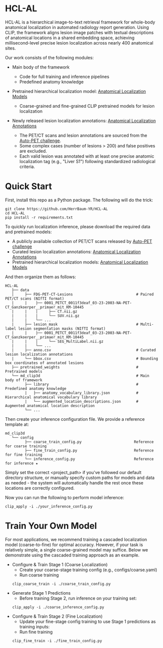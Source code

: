 # HCL-AL
HCL-AL is a hierarchical image-to-text retrieval framework for whole-body anatomical localization in automated radiology report generation. Using CLIP, the framework aligns lesion image patches with textual descriptions of anatomical locations in a shared embedding space, achieving millisecond-level precise lesion localization across nearly 400 anatomical sites.

<!-- ![Workflow of HCL-AL](docs/workflow.jpg) -->

Our work consists of the following modules:
- Main body of the framework
   - Code for full training and inference pipelines
   - Predefined anatomy knowledge

- Pretrained hierarchical localization model: [Anatomical Localization Models](https://github.com/HerrBaum-YR/HCL-AL/releases/tag/v1.0.0-weights)
   - Coarse-grained and fine-grained CLIP pretrained models for lesion localization

- Newly released lesion localization annotations: [Anatomical Localization Annotations](https://github.com/HerrBaum-YR/HCL-AL/releases/tag/v1.0.0-annotations)
   - The PET/CT scans and lesion annotations are sourced from the [Auto-PET challenge](https://autopet.grand-challenge.org/).
   - Some complex cases (number of lesions > 200) and false positives are excluded.
   - Each valid lesion was annotated with at least one precise anatomic localization tag (e.g., "Liver S1") following standardized radiological criteria.


# Quick Start
First, install this repo as a Python package. The following will do the trick:
```
git clone https://github.com/HerrBaum-YR/HCL-AL
cd HCL-AL
pip install -r requirements.txt
```

To quickly run localization inference, please download the required data and pretrained models:
- A publicly available collection of PET/CT scans released by [Auto-PET challenge](https://autopet.grand-challenge.org/)
- Curated lesion localization annotations: [Anatomical Localization Annotations](https://github.com/HerrBaum-YR/HCL-AL/releases/tag/v1.0.0-annotations)
- Pretrained hierarchical localization models: [Anatomical Localization Models](https://github.com/HerrBaum-YR/HCL-AL/releases/tag/v1.0.0-weights)

And then organize them as follows:
```
HCL-AL
   ├── data
   │     ├── FDG-PET-CT-Lesions                             # Paired PET/CT scans (NIfTI format)                                     
   |     |    ├── 0001_PETCT_0011f3deaf_03-23-2003-NA-PET-CT_Ganzkoerper__primaer_mit_KM-10445
   |     |    |     ├── CT.nii.gz
   |     |    |     └── SUV.nii.gz
   |     |    └── ...
   |     ├── lesion_mask                                    # Multi-label lesion segmentation masks (NIfTI format)  
   |     |    ├── 0001_PETCT_0011f3deaf_03-23-2003-NA-PET-CT_Ganzkoerper__primaer_mit_KM-10445
   |     |    |     └── SEG_MultiLabel.nii.gz
   |     |    └── ...
   |     ├── anno.csv                                       # Curated lesion localization annotations
   |     └── bbox.csv                                       # Bounding box coordinates of annotated lesions
   ├── pretrained_weights                                   # Pretrained models
   └── md_clip3d                                            # Main body of framework
         ├── library                                        # Predefined anatomy knowledge                                        
         |   ├── anatomy_vocabulary_library.json            # Hierarchical anatomical vocabulary library
         |   └── augmented_location_descriptions.json       # Augmented anatomical location description
         └── ...
```

Then create your inference configuration file. We provide a reference template at:
```
md_clip3d
   └── config                                          
         ├── coarse_train_config.py                        Reference for coarse training
         ├── fine_train_config.py                          Reference for fine training
         └── inference_config.py                           Reference for inference ★
```
Simply set the correct <project_path> if you've followed our default directory structure, or manually specify custom paths for models and data as needed - the system will automatically handle the rest once these locations are correctly configured.

Now you can run the following to perform model inference:
```
clip_apply -i ./your_inference_config.py
```

# Train Your Own Model
For most applications, we recommend training a cascaded localization model (coarse-to-fine) for optimal accuracy. However, if your task is relatively simple, a single coarse-grained model may suffice.
Below we demonstrate using the cascaded training approach as an example.

- Configure & Train Stage 1 (Coarse Localization)
   - Create your coarse-stage training config (e.g., configs/coarse.yaml)
   - Run coarse training
   ```
   clip_coarse_train -i ./coarse_train_config.py
   ```
- Generate Stage 1 Predictions
   - Before training Stage 2, run inference on your training set:
   ```
   clip_apply -i ./coarse_inference_config.py
   ```
- Configure & Train Stage 2 (Fine Localization)
   - Update your fine-stage config training to use Stage 1 predictions as training inputs:
   - Run fine training
   ```
   clip_fine_train -i ./fine_train_config.py
   ```